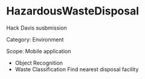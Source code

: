 # HazardousWasteDisposal
Hack Davis susbmission

Category: Environment

Scope:
Mobile application
- Object Recognition
- Waste Classification
  Find nearest disposal facility
  
